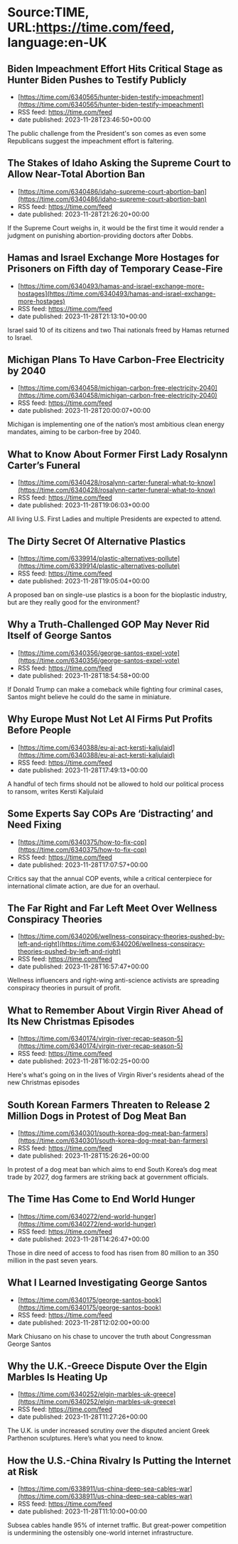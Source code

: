 # Source:TIME, URL:https://time.com/feed, language:en-UK

## Biden Impeachment Effort Hits Critical Stage as Hunter Biden Pushes to Testify Publicly
 - [https://time.com/6340565/hunter-biden-testify-impeachment](https://time.com/6340565/hunter-biden-testify-impeachment)
 - RSS feed: https://time.com/feed
 - date published: 2023-11-28T23:46:50+00:00

The public challenge from the President's son comes as even some Republicans suggest the impeachment effort is faltering.

## The Stakes of Idaho Asking the Supreme Court to Allow Near-Total Abortion Ban
 - [https://time.com/6340486/idaho-supreme-court-abortion-ban](https://time.com/6340486/idaho-supreme-court-abortion-ban)
 - RSS feed: https://time.com/feed
 - date published: 2023-11-28T21:26:20+00:00

If the Supreme Court weighs in, it would be the first time it would render a judgment on punishing abortion-providing doctors after Dobbs.

## Hamas and Israel Exchange More Hostages for Prisoners on Fifth day of Temporary Cease-Fire
 - [https://time.com/6340493/hamas-and-israel-exchange-more-hostages](https://time.com/6340493/hamas-and-israel-exchange-more-hostages)
 - RSS feed: https://time.com/feed
 - date published: 2023-11-28T21:13:10+00:00

Israel said 10 of its citizens and two Thai nationals freed by Hamas returned to Israel.

## Michigan Plans To Have Carbon-Free Electricity by 2040
 - [https://time.com/6340458/michigan-carbon-free-electricity-2040](https://time.com/6340458/michigan-carbon-free-electricity-2040)
 - RSS feed: https://time.com/feed
 - date published: 2023-11-28T20:00:07+00:00

Michigan is implementing one of the nation’s most ambitious clean energy mandates, aiming to be carbon-free by 2040.

## What to Know About Former First Lady Rosalynn Carter’s Funeral
 - [https://time.com/6340428/rosalynn-carter-funeral-what-to-know](https://time.com/6340428/rosalynn-carter-funeral-what-to-know)
 - RSS feed: https://time.com/feed
 - date published: 2023-11-28T19:06:03+00:00

All living U.S. First Ladies and multiple Presidents are expected to attend.

## The Dirty Secret Of Alternative Plastics
 - [https://time.com/6339914/plastic-alternatives-pollute](https://time.com/6339914/plastic-alternatives-pollute)
 - RSS feed: https://time.com/feed
 - date published: 2023-11-28T19:05:04+00:00

A proposed ban on single-use plastics is a boon for the bioplastic industry, but are they really good for the environment?

## Why a Truth-Challenged GOP May Never Rid Itself of George Santos
 - [https://time.com/6340356/george-santos-expel-vote](https://time.com/6340356/george-santos-expel-vote)
 - RSS feed: https://time.com/feed
 - date published: 2023-11-28T18:54:58+00:00

If Donald Trump can make a comeback while fighting four criminal cases, Santos might believe he could do the same in miniature.

## Why Europe Must Not Let AI Firms Put Profits Before People
 - [https://time.com/6340388/eu-ai-act-kersti-kaljulaid](https://time.com/6340388/eu-ai-act-kersti-kaljulaid)
 - RSS feed: https://time.com/feed
 - date published: 2023-11-28T17:49:13+00:00

A handful of tech firms should not be allowed to hold our political process to ransom, writes Kersti Kaljulaid

## Some Experts Say COPs Are ‘Distracting’ and Need Fixing
 - [https://time.com/6340375/how-to-fix-cop](https://time.com/6340375/how-to-fix-cop)
 - RSS feed: https://time.com/feed
 - date published: 2023-11-28T17:07:57+00:00

Critics say that the annual COP events, while a critical centerpiece for international climate action, are due for an overhaul.

## The Far Right and Far Left Meet Over Wellness Conspiracy Theories
 - [https://time.com/6340206/wellness-conspiracy-theories-pushed-by-left-and-right](https://time.com/6340206/wellness-conspiracy-theories-pushed-by-left-and-right)
 - RSS feed: https://time.com/feed
 - date published: 2023-11-28T16:57:47+00:00

Wellness influencers and right-wing anti-science activists are spreading conspiracy theories in pursuit of profit.

## What to Remember About Virgin River Ahead of Its New Christmas Episodes
 - [https://time.com/6340174/virgin-river-recap-season-5](https://time.com/6340174/virgin-river-recap-season-5)
 - RSS feed: https://time.com/feed
 - date published: 2023-11-28T16:02:25+00:00

Here's what's going on in the lives of Virgin River's residents ahead of the new Christmas episodes

## South Korean Farmers Threaten to Release 2 Million Dogs in Protest of Dog Meat Ban
 - [https://time.com/6340301/south-korea-dog-meat-ban-farmers](https://time.com/6340301/south-korea-dog-meat-ban-farmers)
 - RSS feed: https://time.com/feed
 - date published: 2023-11-28T15:26:26+00:00

In protest of a dog meat ban which aims to end South Korea’s dog meat trade by 2027, dog farmers are striking back at government officials.

## The Time Has Come to End World Hunger
 - [https://time.com/6340272/end-world-hunger](https://time.com/6340272/end-world-hunger)
 - RSS feed: https://time.com/feed
 - date published: 2023-11-28T14:26:47+00:00

Those in dire need of access to food has risen from 80 million to an 350 million in the past seven years.

## What I Learned Investigating George Santos
 - [https://time.com/6340175/george-santos-book](https://time.com/6340175/george-santos-book)
 - RSS feed: https://time.com/feed
 - date published: 2023-11-28T12:02:00+00:00

Mark Chiusano on his chase to uncover the truth about Congressman George Santos

## Why the U.K.-Greece Dispute Over the Elgin Marbles Is Heating Up
 - [https://time.com/6340252/elgin-marbles-uk-greece](https://time.com/6340252/elgin-marbles-uk-greece)
 - RSS feed: https://time.com/feed
 - date published: 2023-11-28T11:27:26+00:00

The U.K. is under increased scrutiny over the disputed ancient Greek Parthenon sculptures. Here’s what you need to know.

## How the U.S.-China Rivalry Is Putting the Internet at Risk
 - [https://time.com/6338911/us-china-deep-sea-cables-war](https://time.com/6338911/us-china-deep-sea-cables-war)
 - RSS feed: https://time.com/feed
 - date published: 2023-11-28T11:10:00+00:00

Subsea cables handle 95% of internet traffic. But great-power competition is undermining the ostensibly one-world internet infrastructure.

